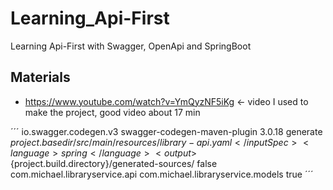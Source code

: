# Learning_Api-First
Learning Api-First with Swagger, OpenApi and SpringBoot

## Materials
 - https://www.youtube.com/watch?v=YmQyzNF5iKg <- video I used to make the project, good video about 17 min
 
´´´
            <plugin>
                <groupId>io.swagger.codegen.v3</groupId>
                <artifactId>swagger-codegen-maven-plugin</artifactId>
                <version>3.0.18</version>
                <executions>
                    <execution>
                        <goals>
                            <goal>generate</goal>
                        </goals>
                        <configuration>
                            <inputSpec>${project.basedir}/src/main/resources/library-api.yaml</inputSpec>
                            <language>spring</language>
                            <output>${project.build.directory}/generated-sources/</output>
                            <generateSupportingFiles>false</generateSupportingFiles>
                            <apiPackage>com.michael.libraryservice.api</apiPackage>
                            <modelPackage>com.michael.libraryservice.models</modelPackage>
                            <configOptions>
                                <interfaceOnly>true</interfaceOnly>
                            </configOptions>
                        </configuration>
                    </execution>
                </executions>
            </plugin>
´´´
